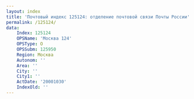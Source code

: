 ```yaml
---
layout: index
title: 'Почтовый индекс 125124: отделение почтовой связи Почты России'
permalink: /125124/
data:
    Index: 125124
    OPSName: 'Москва 124'
    OPSType: О
    OPSSubm: 125950
    Region: Москва
    Autonom: ''
    Area: ''
    City: ''
    City1: ''
    ActDate: '20001030'
    IndexOld: ''
---
```

